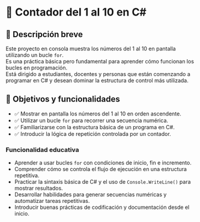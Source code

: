 # 🔁 Contador del 1 al 10 en C#

## 🎯 Descripción breve

Este proyecto en consola muestra los números del 1 al 10 en pantalla utilizando un bucle `for`.  
Es una práctica básica pero fundamental para aprender cómo funcionan los bucles en programación.  
Está dirigido a estudiantes, docentes y personas que están comenzando a programar en C# y desean dominar la estructura de control más utilizada.

## 📌 Objetivos y funcionalidades

- ✅ Mostrar en pantalla los números del 1 al 10 en orden ascendente.
- ✅ Utilizar un bucle `for` para recorrer una secuencia numérica.
- ✅ Familiarizarse con la estructura básica de un programa en C#.
- ✅ Introducir la lógica de repetición controlada por un contador.

### Funcionalidad educativa

- Aprender a usar bucles `for` con condiciones de inicio, fin e incremento.
- Comprender cómo se controla el flujo de ejecución en una estructura repetitiva.
- Practicar la sintaxis básica de C# y el uso de `Console.WriteLine()` para mostrar resultados.
- Desarrollar habilidades para generar secuencias numéricas y automatizar tareas repetitivas.
- Introducir buenas prácticas de codificación y documentación desde el inicio.


